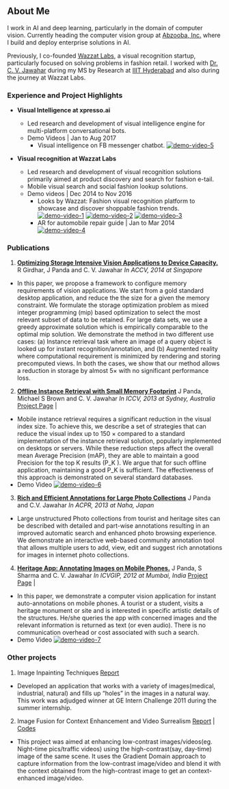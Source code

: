 ## About Me

I work in AI and deep learning, particularly in the domain of computer vision. Currently heading the computer vision group at [Abzooba, Inc.](https://xpresso.ai) where I build and deploy enterprise solutions in AI. 

Previously, I co-founded [Wazzat Labs](https://wazzatlabs.com), a visual recognition startup, particularly focused on solving problems in fashion retail. I worked with [Dr. C. V. Jawahar](https://faculty.iiit.ac.in/~jawahar/) during my MS by Research at [IIIT Hyderabad](https://www.iiit.ac.in/) and also during the journey at Wazzat Labs.

### Experience and Project Highlights
- **Visual Intelligence at xpresso.ai**
  - Led research and development of visual intelligence engine for multi-platform conversational bots.
  - Demo Videos | Jan to Aug 2017
    - Visual intelligence on FB messenger chatbot.
    [![demo-video-5](http://img.youtube.com/vi/eoNM1pIeRl8/0.jpg)](https://youtu.be/eoNM1pIeRl8)

- **Visual recognition at Wazzat Labs**
  - Led research and development of visual recognition solutions primarily aimed at product discovery and search for fashion e-tail.
  - Mobile visual search and social fashion lookup solutions.
  - Demo videos | Dec 2014 to Nov 2016
    - Looks by Wazzat: Fashion visual recognition platform to showcase and discover shoppable fashion trends. 
     [![demo-video-1](http://img.youtube.com/vi/piUho94HHGs/0.jpg)](https://youtu.be/piUho94HHGs)
     [![demo-video-2](http://img.youtube.com/vi/5-XIM8-AAA0/0.jpg)](https://youtu.be/5-XIM8-AAA0)
     [![demo-video-3](http://img.youtube.com/vi/GSoSFrIBWlo/0.jpg)](https://youtu.be/GSoSFrIBWlo)
    - AR for automobile repair guide | Jan to Mar 2014
    [![demo-video-4](http://img.youtube.com/vi/6wNbNedBBVE/0.jpg)](https://youtu.be/6wNbNedBBVE)
    
    

### Publications

1. **[Optimizing Storage Intensive Vision Applications to Device Capacity.](https://cvit.iiit.ac.in/images/ConferencePapers/2014/Rohit2014Optimizing.pdf)**
R Girdhar,  J Panda and C. V. Jawahar *In ACCV, 2014 at Singapore*
  - In this paper, we propose a framework to configure memory requirements of vision applications. We start from a gold standard desktop application, and reduce the the size for a given the memory constraint. We formulate the storage optimization problem as mixed integer programming (mip) based optimization to select the most relevant subset of data to be retained. For large data sets, we use a greedy approximate solution which is empirically comparable to the optimal mip solution. We demonstrate the method in two different use cases: (a) Instance retrieval task where an image of a query object is looked up for instant recognition/annotation, and (b) Augmented reality where computational requirement is minimized by rendering and storing precomputed views. In both the cases, we show that our method allows a reduction in storage by almost 5× with no significant performance loss.
  
2. **[Offline Instance Retrieval with Small Memory Footprint](http://researchweb.iiit.ac.in/~jayaguru.panda/PandaICCV13/Panda_ICCV13.pdf)**
J Panda, Michael S Brown and C. V. Jawahar *In ICCV, 2013 at Sydney, Australia* 
[Project Page](http://researchweb.iiit.ac.in/~jayaguru.panda/PandaICCV13/) | 
  - Mobile instance retrieval requires a significant reduction in the visual index size. To achieve this, we describe a set of strategies that can reduce the visual index up to 150 × compared to a standard implementation of the instance retrieval solution, popularly implemented on desktops or servers. While these reduction steps affect the overall mean Average Precision (mAP), they are able to maintain a good Precision for the top K results (P_K ). We argue that for such offline application, maintaining a good P_K is sufficient. The effectiveness of this approach is demonstrated on several standard databases.
  - Demo Video 
  [![demo-video-6](https://researchweb.iiit.ac.in/~jayaguru.panda/PandaICCV13/AshmoleanUseCase.jpg)](https://youtu.be/P6oz597xmXs)
  
3. **[Rich and Efficient Annotations for Large Photo Collections](http://web.iiit.ac.in/~jayaguru.pandaug08/Jay_ACPR_crc.pdf)**
J Panda and C.V. Jawahar *In ACPR, 2013 at Naha, Japan*  
  - Large unstructured Photo collections from tourist and heritage sites can be described with detailed and part-wise annotations resulting in an improved automatic search and enhanced photo browsing experience. We demonstrate an interactive web-based community annotation tool that allows multiple users to add, view, edit and suggest rich annotations for images in internet photo collections.
  
4. **[Heritage App: Annotating Images on Mobile Phones.](https://researchweb.iiit.ac.in/~jayaguru.panda/HeritageApp/Panda_HeritageApp_ICVGIP12.pdf)**
J Panda, S Sharma and C. V. Jawahar *In ICVGIP, 2012 at Mumbai, India* 
[Project Page](http://researchweb.iiit.ac.in/~jayaguru.panda/HeritageApp/) | 
  - In this paper, we demonstrate a computer vision application for instant auto-annotations on mobile phones. A tourist or a student, visits a heritage monument or site and is interested in specific artistic details of the structures. He/she queries the app with concerned images and the relevant information is returned as text (or even audio). There is no communication overhead or cost associated with such a search.
  - Demo Video
  [![demo-video-7](https://researchweb.iiit.ac.in/~jayaguru.panda/HeritageApp/caricature.jpg)](https://youtu.be/KPBYXEiIXQE)
  

### Other projects
1. Image Inpainting Techniques
[Report](https://web.iiit.ac.in/~jayaguru.pandaug08/ImageInpaintingPPT.pdf)
  - Developed an application that works with a variety of images(medical, industrial, natural) and fills up “holes” in the images in a natural way. This work was adjudged winner at GE Intern Challenge 2011 during the summer internship. 

2. Image Fusion for Context Enhancement and Video Surrealism
[Report](https://web.iiit.ac.in/~jayaguru.pandaug08/imageFusionPPT.pdf) | [Codes](https://web.iiit.ac.in/~jayaguru.pandaug08/Project.CODE.tar.gz)
  - This project was aimed at enhancing low-contrast images/videos(eg. Night-time pics/traffic videos) using the high-contrast(say, day-time) image of the same scene. It uses the Gradient Domain approach to capture information from the low-contrast image/video and blend it with the context obtained from the high-contrast image to get an context-enhanced image/video. 
